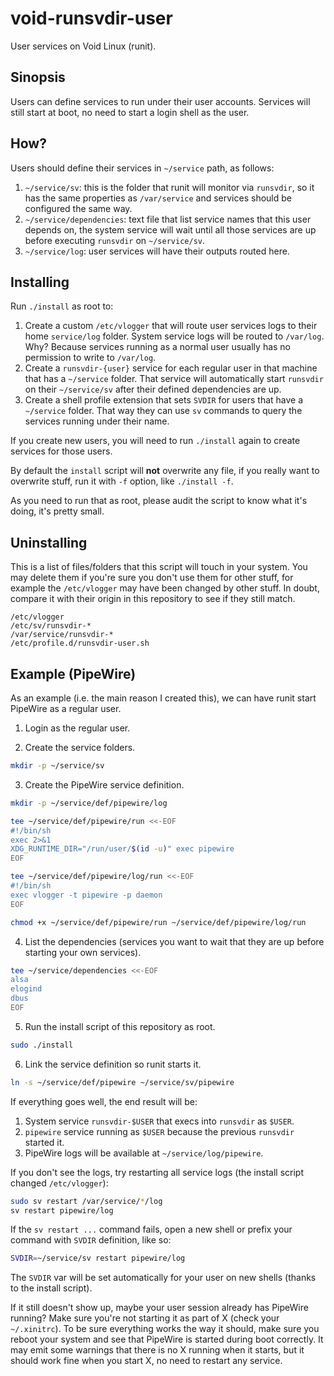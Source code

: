 void-runsvdir-user
==================

User services on Void Linux (runit).


Sinopsis
--------

Users can define services to run under their user accounts.  Services will still start at boot, no need to start a login
shell as the user.


How?
----

Users should define their services in `~/service` path, as follows:

1. `~/service/sv`: this is the folder that runit will monitor via `runsvdir`, so it has the same properties as
   `/var/service` and services should be configured the same way.
2. `~/service/dependencies`: text file that list service names that this user depends on, the system service will
   wait until all those services are up before executing `runsvdir` on `~/service/sv`.
3. `~/service/log`: user services will have their outputs routed here.


Installing
----------

Run `./install` as root to:

1. Create a custom `/etc/vlogger` that will route user services logs to their home `service/log` folder.
   System service logs will be routed to `/var/log`.  Why?  Because services running as a normal user usually has no
   permission to write to `/var/log`.
2. Create a `runsvdir-{user}` service for each regular user in that machine that has a `~/service` folder.  That
   service will automatically start `runsvdir` on their `~/service/sv` after their defined dependencies are up.
3. Create a shell profile extension that sets `SVDIR` for users that have a `~/service` folder.  That way they can
   use `sv` commands to query the services running under their name.

If you create new users, you will need to run `./install` again to create services for those users.

By default the `install` script will **not** overwrite any file, if you really want to overwrite stuff, run it with
`-f` option, like `./install -f`.

As you need to run that as root, please audit the script to know what it's doing, it's pretty small.


Uninstalling
------------

This is a list of files/folders that this script will touch in your system.  You may delete them if you're sure you
don't use them for other stuff, for example the `/etc/vlogger` may have been changed by other stuff.  In doubt,
compare it with their origin in this repository to see if they still match.

```
/etc/vlogger
/etc/sv/runsvdir-*
/var/service/runsvdir-*
/etc/profile.d/runsvdir-user.sh
```


Example (PipeWire)
------------------

As an example (i.e. the main reason I created this), we can have runit start PipeWire as a regular user.

1. Login as the regular user.

2. Create the service folders.
```sh
mkdir -p ~/service/sv
```

3. Create the PipeWire service definition.
```sh
mkdir -p ~/service/def/pipewire/log

tee ~/service/def/pipewire/run <<-EOF
#!/bin/sh
exec 2>&1
XDG_RUNTIME_DIR="/run/user/$(id -u)" exec pipewire
EOF

tee ~/service/def/pipewire/log/run <<-EOF
#!/bin/sh
exec vlogger -t pipewire -p daemon
EOF

chmod +x ~/service/def/pipewire/run ~/service/def/pipewire/log/run
```

4. List the dependencies (services you want to wait that they are up before starting your own services).
```sh
tee ~/service/dependencies <<-EOF
alsa
elogind
dbus
EOF
```

5. Run the install script of this repository as root.
```sh
sudo ./install
```

6. Link the service definition so runit starts it.
```sh
ln -s ~/service/def/pipewire ~/service/sv/pipewire
```

If everything goes well, the end result will be:

1. System service `runsvdir-$USER` that execs into `runsvdir` as `$USER`.
2. `pipewire` service running as `$USER` because the previous `runsvdir` started it.
3. PipeWire logs will be available at `~/service/log/pipewire`.

If you don't see the logs, try restarting all service logs (the install script changed `/etc/vlogger`):
```sh
sudo sv restart /var/service/*/log
sv restart pipewire/log
```

If the `sv restart ...` command fails, open a new shell or prefix your command with `SVDIR` definition, like so:
```sh
SVDIR=~/service/sv restart pipewire/log
```

The `SVDIR` var will be set automatically for your user on new shells (thanks to the install script).

If it still doesn't show up, maybe your user session already has PipeWire running?  Make sure you're not starting
it as part of X (check your `~/.xinitrc`).  To be sure everything works the way it should, make sure you reboot
your system and see that PipeWire is started during boot correctly.  It may emit some warnings that there is no X
running when it starts, but it should work fine when you start X, no need to restart any service.

